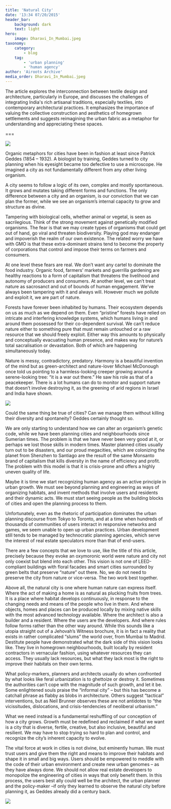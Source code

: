 ```yaml
---
title: 'Natural City'
date: '13:34 07/20/2015'
header_bar:
    background: dark
    text: light
hero:
    image: Dharavi_In_Mumbai.jpeg
taxonomy:
    category:
        - blog
    tag:
        - 'urban planning'
        - 'human agency'
author: 'Airoots Archive'
media_order: Dharavi_In_Mumbai.jpeg
---
```


The article explores the interconnection between textile design and architecture, particularly in Europe, and discusses the challenges of integrating India's rich artisanal traditions, especially textiles, into contemporary architectural practices. It emphasizes the importance of valuing the collective construction and aesthetics of homegrown settlements and suggests reimagining the urban fabric as a metaphor for understanding and appreciating these spaces.

===

![](image442.jpg?classes=shadow-2xl,w-5/6,mx-auto)

Organic metaphors for cities have been in fashion at least since Patrick Geddes (1854 – 1932).
A biologist by training, Geddes turned to city planning when his eyesight became too defective
to use a microscope. He imagined a city as not fundamentally different from any other living
organism.

A city seems to follow a logic of its own, complex and mostly spontaneous. It grows and mutates
taking different forms and functions. The only difference between a city and an organism, is our
conviction that we can plan the former, while we see an organism’s internal capacity to grow and
structure as divine.

Tampering with biological cells, whether animal or vegetal, is seen as sacrilegious. Think of the
strong movement against genetically modified organisms. The fear is that we may create types
of organisms that could get out of hand, go viral and threaten biodiversity. Playing god may endanger and impoverish the realm of our own existence. The related worry we have with GMO
is that these extra-dominant strains tend to become the property of corporations that control and
impose their terms on farmers and consumers.

At one level these fears are real. We don’t want any cartel to dominate the food industry.
Organic food, farmers’ markets and guerrilla gardening are healthy reactions to a form of
capitalism that threatens the livelihood and autonomy of producers and consumers.
At another level, we can’t treat nature as sacrosanct and out of bounds of human engagement.
We’ve always been tampering with it and always will. However much we pollute and exploit it,
we are part of nature.

Forests have forever been inhabited by humans. Their ecosystem depends on us as much as
we depend on them. Even “pristine” forests have relied on intricate and interfering knowledge
systems, which humans living in and around them possessed for their co-dependent survival.
We can’t reduce nature either to something pure that must remain untouched or a raw resource
that we should freely exploit. Either way this amounts to physically and conceptually evacuating
human presence, and makes way for nature’s total sacralisation or devastation. Both of which
are happening simultaneously today.

Nature is messy, contradictory, predatory. Harmony is a beautiful invention of the mind but as
green-architect and nature-lover Michael McDonough once told us pointing to a
harmless-looking creeper growing around a serene-looking tree: “it is a war out there.” He saw
his role as that of a peacekeeper. There is a lot humans can do to monitor and support nature
that doesn’t involve destroying it, as the greening of arid regions in Israel and India have shown. 

![](image115.jpg?classes=shadow-2xl,w-5/6,mx-auto)

Could the same thing be true of cities? Can we manage them without killing their diversity and
spontaneity? Geddes certainly thought so.

We are only starting to understand how we can alter an organism’s genetic code, while we have
been planning cities and neighbourhoods since Sumerian times. The problem is that we have
never been very good at it, or perhaps we lost those skills in modern times. Master planned
cities usually turn out to be disasters, and our proud megacities, which are colonizing the planet
from Shenzhen to Santiago are the result of the same Monsanto brand of capitalism that kills
diversity in the name of efficiency and profit. The problem with this model is that it is crisis-prone
and offers a highly uneven quality of life.

Maybe it is time we start recognizing human agency as an active principle in urban growth. We
must see beyond planning and engineering as ways of organizing habitats, and invent methods
that involve users and residents and their dynamic acts. We must start seeing people as the
building blocks of cities and open the planning process to them.

Unfortunately, even as the rhetoric of participation dominates the urban planning discourse from
Tokyo to Toronto, and at a time when hundreds of thousands of communities of users interact in
responsive networks and games, we seem unable to open up urban practices. Urban
development still tends to be managed by technocratic planning agencies, which serve the
interest of real estate speculators more than that of end-users.

There are a few concepts that we love to use, like the title of this article, precisely because they
evoke an oxymoronic world were nature and city not only coexist but blend into each other. This
vision is not one of LEED-compliant buildings with floral facades and smart cities surrounded by
green belts that preserve “nature” out there. No, we do not need to preserve the city from nature
or vice-versa. The two work best together.

Above all, the natural city is one where human nature can express itself. Where the act of
making a home is as natural as plucking fruits from trees. It is a place where habitat develops
continuously, in response to the changing needs and means of the people who live in them. And
where objects, homes and places can be produced locally by mixing native skills with the most advanced technology available. Where the architect is also a builder and a resident. Where the
users are the developers. And where rules follow forms rather than the other way around.
While this sounds like a utopia straight out of a Jehovah’s Witness brochure, it is in fact a reality
that exists in rather complicated “slums” the world over, from Mumbai to Madrid. Destitute
people have demonstrated what the dark side of this vision looks like. They live in homegrown
neighbourhoods, built locally by resident contractors in vernacular fashion, using whatever
resources they can access. They usually lack resources, but what they lack most is the right to
improve their habitats on their own terms.

What policy-markers, planners and architects usually do when confronted by what looks like
feral urbanization is to ghettoize or destroy it. Sometimes the authorities can’t cope with the
magnitude of such growth, and let it be. Some enlightened souls praise the “informal city” – but
this has become a catchall phrase as flabby as blobs in architecture. Others suggest “tactical”
interventions, but as Neil Brunner observes these are not antidotes to “the vicissitudes,
dislocations, and crisis-tendencies of neoliberal urbanism.”

What we need instead is a fundamental reshuffling of our conception of how a city grows.
Growth must be redefined and reclaimed if what we want is a city that is diverse, fertile, creative,
but also inclusive, beautiful and resilient. We may have to stop trying so hard to plan and
control, and recognize the city’s inherent capacity to evolve.

The vital force at work in cities is not divine, but eminently human. We must trust users and give
them the right and means to improve their habitats and shape it in small and big ways. Users
should be empowered to meddle with the code of their urban environment and create new
urban genomes – as they have always done. We should not allow real estate developers to
monopolize the engineering of cities in ways that only benefit them. In this process, the users
best ally could well be the architect, the urban planner and the policy-maker –if only they
learned to observe the natural city before planning it, as Geddes already did a century back.

![](image140.jpg?classes=shadow-2xl,w-5/6,mx-auto)